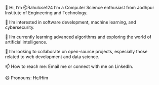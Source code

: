 👋 Hi, I’m @Rahulcse124
I’m a Computer Science enthusiast from Jodhpur Institute of Engineering and Technology.

👀 I’m interested in software development, machine learning, and cybersecurity.

🌱 I’m currently learning advanced algorithms and exploring the world of artificial intelligence.

💞️ I’m looking to collaborate on open-source projects, especially those related to web development and data science.

📫 How to reach me: Email me or connect with me on LinkedIn.

😄 Pronouns: He/Him



